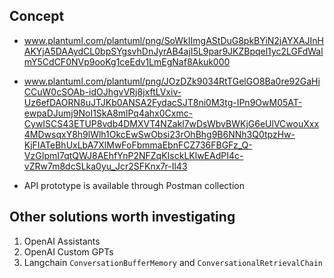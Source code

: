 ## Concept

- www.plantuml.com/plantuml/png/SoWkIImgAStDuG8pkBYiN2jAYXAJInHAKYjA5DAAydCL0bpSYgsvhDnJyrAB4ajI5L9par9JKZBpqel1yc2LGFdWalmY5CdCF0NVp9ooKg1ceEdv1LmEgNaf8Akuk000

- www.plantuml.com/plantuml/png/JOzDZk9034RtTGelGO8Ba0re92GaHiCCuW0cSOAb-idOJhgvVRj8jxftLVxiv-Uz6efDAORN8uJTJKb0ANSA2FydacSJT8ni0M3tg-IPn9OwM05AT-ewpaDJumj9NoI1SkA8mlPq4ahx0Cxmc-CywISCS43ETUP8vdb4DMXVT4NZakl7wDsWbvBWKjG6eUlVCwouXxx4MDwsqxY8h9lWlh1OkcEwSwObsi23rOhBhg9B6NNh3Q0tpzHw-KjFIATeBhUxLbA7XlMwFoFbmmaEbnFCZ736FBGFz_Q-VzGIpmI7qtQWJ8AEhfYnP2NFZqKIsckLKlwEAdPI4c-vZRw7m8dcSLka0yu_Jcr2SFKnx7r-Il43

- API prototype is available through Postman collection

## Other solutions worth investigating
1. OpenAI Assistants
2. OpenAI Custom GPTs
3. Langchain `ConversationBufferMemory` and `ConversationalRetrievalChain`

